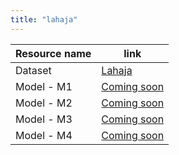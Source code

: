 ```yaml
---
title: "lahaja"
---
```


| Resource name | link                                                                                       |
| ------------- | ------------------------------------------------------------------------------------------ |
| Dataset       | [Lahaja](https://indic-asr-public.objectstore.e2enetworks.net/lahaja_artifacts/lahaja.tgz) |
| Model - M1    | [Coming soon]()                                                                            |
| Model - M2    | [Coming soon]()                                                                            |
| Model - M3    | [Coming soon]()                                                                            |
| Model - M4    | [Coming soon]()                                                                            |
